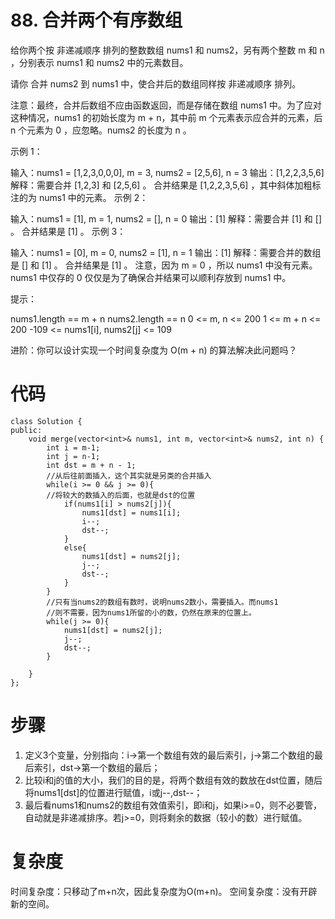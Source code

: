 # 88. 合并两个有序数组

给你两个按 非递减顺序 排列的整数数组 nums1 和 nums2，另有两个整数 m 和 n ，分别表示 nums1 和 nums2 中的元素数目。

请你 合并 nums2 到 nums1 中，使合并后的数组同样按 非递减顺序 排列。

注意：最终，合并后数组不应由函数返回，而是存储在数组 nums1 中。为了应对这种情况，nums1 的初始长度为 m + n，其中前 m 个元素表示应合并的元素，后 n 个元素为 0 ，应忽略。nums2 的长度为 n 。

 

示例 1：

输入：nums1 = [1,2,3,0,0,0], m = 3, nums2 = [2,5,6], n = 3
输出：[1,2,2,3,5,6]
解释：需要合并 [1,2,3] 和 [2,5,6] 。
合并结果是 [1,2,2,3,5,6] ，其中斜体加粗标注的为 nums1 中的元素。
示例 2：

输入：nums1 = [1], m = 1, nums2 = [], n = 0
输出：[1]
解释：需要合并 [1] 和 [] 。
合并结果是 [1] 。
示例 3：

输入：nums1 = [0], m = 0, nums2 = [1], n = 1
输出：[1]
解释：需要合并的数组是 [] 和 [1] 。
合并结果是 [1] 。
注意，因为 m = 0 ，所以 nums1 中没有元素。nums1 中仅存的 0 仅仅是为了确保合并结果可以顺利存放到 nums1 中。
 

提示：

nums1.length == m + n
nums2.length == n
0 <= m, n <= 200
1 <= m + n <= 200
-109 <= nums1[i], nums2[j] <= 109
 

进阶：你可以设计实现一个时间复杂度为 O(m + n) 的算法解决此问题吗？

# 代码
```
class Solution {
public:
    void merge(vector<int>& nums1, int m, vector<int>& nums2, int n) {
        int i = m-1;
        int j = n-1;
        int dst = m + n - 1;
        //从后往前面插入，这个其实就是另类的合并插入
        while(i >= 0 && j >= 0){
        //将较大的数插入的后面，也就是dst的位置
            if(nums1[i] > nums2[j]){
                nums1[dst] = nums1[i];
                i--;
                dst--;
            }
            else{
                nums1[dst] = nums2[j];
                j--;
                dst--;
            }
        }
        //只有当nums2的数组有数时，说明nums2数小，需要插入。而nums1
        //则不需要，因为nums1所留的小的数，仍然在原来的位置上。
        while(j >= 0){
            nums1[dst] = nums2[j];
            j--;
            dst--;
        }

    }
};
```
# 步骤
1. 定义3个变量，分别指向：i->第一个数组有效的最后索引，j->第二个数组的最后索引，dst->第一个数组的最后；
2. 比较i和j的值的大小，我们的目的是，将两个数组有效的数放在dst位置，随后将nums1[dst]的位置进行赋值，i或j--,dst--；
3. 最后看nums1和nums2的数组有效值索引，即i和j，如果i>=0，则不必要管，自动就是非递减排序。若j>=0，则将剩余的数据（较小的数）进行赋值。

# 复杂度
时间复杂度：只移动了m+n次，因此复杂度为O(m+n)。
空间复杂度：没有开辟新的空间。
